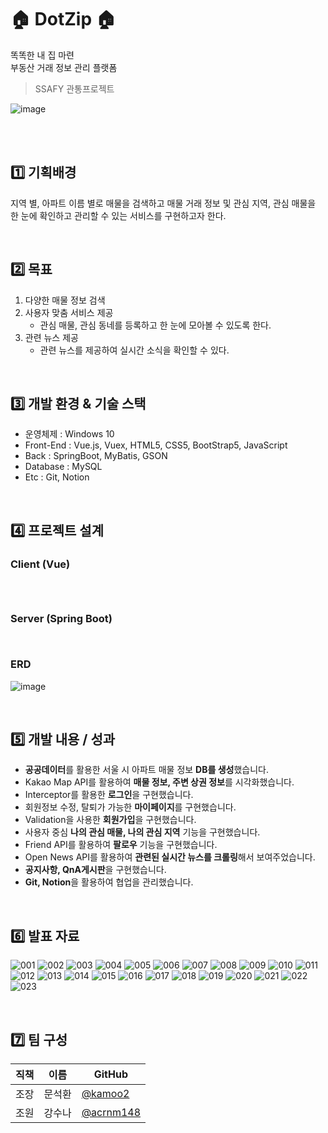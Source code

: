 # 🏠 DotZip 🏠
똑똑한 내 집 마련<br>
부동산 거래 정보 관리 플랫폼

> SSAFY 관통프로젝트

![image](https://user-images.githubusercontent.com/67724306/206823394-697192d9-9ed4-47f7-959d-ac7037837258.png)


<br><br>

<h2> 1️⃣ 기획배경 </h2>

지역 별, 아파트 이름 별로 매물을 검색하고 매물 거래 정보 및 관심 지역, 관심 매물을 <br>
한 눈에 확인하고 관리할 수 있는 서비스를 구현하고자 한다.

<br>

## 2️⃣ 목표

1. 다양한 매물 정보 검색
2. 사용자 맞춤 서비스 제공 
    - 관심 매물, 관심 동네를 등록하고 한 눈에 모아볼 수 있도록 한다.
3. 관련 뉴스 제공
    - 관련 뉴스를 제공하여 실시간 소식을 확인할 수 있다.
<br>

## 3️⃣ 개발 환경 & 기술 스택
  - 운영체제 : Windows 10
  - Front-End : Vue.js, Vuex, HTML5, CSS5, BootStrap5, JavaScript
  - Back : SpringBoot, MyBatis, GSON
  - Database : MySQL
  - Etc : Git, Notion
<br>

## 4️⃣ 프로젝트 설계

### Client (Vue)
```

    
```

### Server (Spring Boot)

```


```

### ERD
![image](https://user-images.githubusercontent.com/67724306/206823236-e64ef1b1-2161-4079-97da-960772f9a2b1.png)


<br>

## 5️⃣ 개발 내용 / 성과

- **공공데이터**를 활용한 서울 시 아파트 매물 정보 **DB를 생성**했습니다.
- Kakao Map API를 활용하여 **매물 정보, 주변 상권 정보**를 시각화했습니다.
- Interceptor를 활용한 **로그인**을 구현했습니다.
- 회원정보 수정, 탈퇴가 가능한 **마이페이지**를 구현했습니다.
- Validation을 사용한 **회원가입**을 구현했습니다.
- 사용자 중심 **나의 관심 매물, 나의 관심 지역** 기능을 구현했습니다.
- Friend API를 활용하여 **팔로우** 기능을 구현했습니다.
- Open News API를 활용하여 **관련된 실시간 뉴스를 크롤링**해서 보여주었습니다.
- **공지사항, QnA게시판**을 구현했습니다.
- **Git, Notion**을 활용하여 협업을 관리했습니다.
  
<br>

## 6️⃣ 발표 자료 
![001](https://user-images.githubusercontent.com/67724306/206825298-0523579a-e60d-457f-a630-4fbb4714e4c6.png)
![002](https://user-images.githubusercontent.com/67724306/206825300-559ed6ab-a27e-4a95-b1e5-0c02179d9324.png)
![003](https://user-images.githubusercontent.com/67724306/206825304-5c93d329-74e4-4b61-aefc-5b9d043b9bac.png)
![004](https://user-images.githubusercontent.com/67724306/206825308-e46b3737-b2ee-46eb-93fe-b5b97868feab.png)
![005](https://user-images.githubusercontent.com/67724306/206825310-2a5146e4-a164-4047-ac84-e526a3a47656.png)
![006](https://user-images.githubusercontent.com/67724306/206825312-30a82edd-87c1-4c2a-933e-34c17dd67db0.png)
![007](https://user-images.githubusercontent.com/67724306/206825315-eb6566f3-4611-4995-a559-3bee9846fa87.png)
![008](https://user-images.githubusercontent.com/67724306/206825318-c0ddbbec-e700-45d2-a99c-58690656c8cf.png)
![009](https://user-images.githubusercontent.com/67724306/206825322-bbcee1fe-986e-481e-9fa0-6253151790d9.png)
![010](https://user-images.githubusercontent.com/67724306/206825324-2868b854-60bf-4654-811a-fb1729430bd7.png)
![011](https://user-images.githubusercontent.com/67724306/206825326-5f8c0460-9fb2-454b-9f94-00a78af25fd7.png)
![012](https://user-images.githubusercontent.com/67724306/206825331-fa2b542a-e85f-45f4-9bfa-2d8b64844ee1.png)
![013](https://user-images.githubusercontent.com/67724306/206825336-1578960e-7719-4576-af74-efdc610e3cbf.png)
![014](https://user-images.githubusercontent.com/67724306/206825337-df8c10bf-5054-462e-a4f5-8d39fd13fc29.png)
![015](https://user-images.githubusercontent.com/67724306/206825339-c6489b6e-e0d1-4b4a-9c9d-76c28cf9195b.png)
![016](https://user-images.githubusercontent.com/67724306/206825341-88f9e6ff-0bb1-4823-bde8-edc4e423b6d4.png)
![017](https://user-images.githubusercontent.com/67724306/206825343-c043d0f5-060e-4923-9654-923c5990930b.png)
![018](https://user-images.githubusercontent.com/67724306/206825345-e5d3bf82-4e6a-4bd9-a64b-1ef93631e9db.png)
![019](https://user-images.githubusercontent.com/67724306/206825349-24cfaf5a-8c44-427b-9672-9d3c66915d86.png)
![020](https://user-images.githubusercontent.com/67724306/206825354-244d37f6-8baf-4da3-a3a1-f51d44fc2eb8.png)
![021](https://user-images.githubusercontent.com/67724306/206825360-588a5c75-54e5-4c14-8817-dc029284104e.png)
![022](https://user-images.githubusercontent.com/67724306/206825365-638e3e76-b5df-428d-808f-39764736fd7f.png)
![023](https://user-images.githubusercontent.com/67724306/206825369-2c296304-539d-4317-afec-17f3938141a6.png)



<br>

## 7️⃣ 팀 구성
|직책|이름|GitHub|
|---|---|---|
|조장|문석환|[@kamoo2](https://github.com/kamoo2)|
|조원|강수나|[@acrnm148](https://github.com/acrnm148)|
